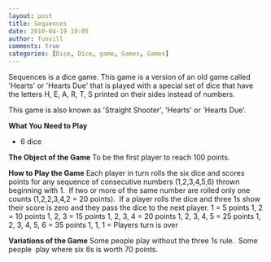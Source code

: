 ```yaml
---
layout: post
title: Sequences
date: 2010-04-19 19:05
author: funvill
comments: true
categories: [Dice, Dice, game, Games, Games]
---
```

Sequences is a dice game.
This game is a version of an old game called 'Hearts' or 'Hearts Due' that is played with a special set of dice that have the letters H, E, A, R, T, S printed on their sides instead of numbers.

This game is also known as 'Straight Shooter', 'Hearts' or 'Hearts Due'.

<strong>What You Need to Play</strong>
<ul>
	<li>6 dice</li>
</ul>
<strong>The Object of the Game</strong>
To be the first player to reach 100 points.

<strong>How to Play the Game</strong>
Each player in turn rolls the six dice and scores points for any sequence of consecutive numbers (1,2,3,4,5,6) thrown beginning with 1.  If two or more of the same number are rolled only one counts (1,2,2,3,4,2 = 20 points).  If a player rolls the dice and three 1s show their score is zero and they pass the dice to the next player.
1 = 5 points
1, 2 = 10 points
1, 2, 3 = 15 points
1, 2, 3, 4 = 20 points
1, 2, 3, 4, 5 = 25 points
1, 2, 3, 4, 5, 6 = 35 points
1, 1, 1 = Players turn is over

<strong>Variations of the Game</strong>
Some people play without the three 1s rule.  Some people  play where six 6s is worth 70 points.
